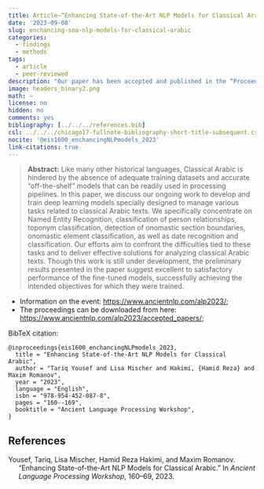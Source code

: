 ```yaml
---
title: Article—“Enhancing State-of-the-Art NLP Models for Classical Arabic” 
date: '2023-09-08'
slug: enchancing-soa-nlp-models-for-classical-arabic
categories: 
  - findings
  - methods
tags:
  - article
  - peer-reviewed
description: "Our paper has been accepted and published in the “Proceedings of the Ancient Language Processing Workshop” (8 September, 2023). Paper is downloadable together with other proceedings of the workshop."
image: headers_binary2.png
math: ~
license: no
hidden: no
comments: yes
bibliography: [../../../references.bib]
csl: ../../../chicago17-fullnote-bibliography-short-title-subsequent.csl
nocite: '@eis1600_enchancingNLPmodels_2023'
link-citations: true
---
```


> **Abstract:** Like many other historical languages, Classical Arabic is hindered by the absence of adequate training datasets and accurate “off-the-shelf” models that can be readily used in processing pipelines. In this paper, we discuss our ongoing work to develop and train deep learning models specially designed to manage various tasks related to classical Arabic texts. We specifically concentrate on Named Entity Recognition, classification of person relationships, toponym classification, detection of onomastic section boundaries, onomastic element classification, as well as date recognition and classification. Our efforts aim to confront the difficulties tied to these tasks and to deliver effective solutions for analyzing classical Arabic texts. Though this work is still under development, the preliminary results presented in the paper suggest excellent to satisfactory performance of the fine-tuned models, successfully achieving the intended objectives for which they were trained.

- Information on the event: <https://www.ancientnlp.com/alp2023/>;
- The proceedings can be downloaded from here: <https://www.ancientnlp.com/alp2023/accepted_papers/>;

BibTeX citation:

    @inproceedings{eis1600_enchancingNLPmodels_2023,
      title = "Enhancing State-of-the-Art NLP Models for Classical Arabic",
      author = "Tariq Yousef and Lisa Mischer and Hakimi, {Hamid Reza} and Maxim Romanov",
      year = "2023",
      language = "English",
      isbn = "978-954-452-087-8",
      pages = "160--169",
      booktitle = "Ancient Language Processing Workshop",
    }

## References

<div id="refs" class="references csl-bib-body hanging-indent">

<div id="ref-eis1600_enchancingNLPmodels_2023" class="csl-entry">

Yousef, Tariq, Lisa Mischer, Hamid Reza Hakimi, and Maxim Romanov. “Enhancing State-of-the-Art NLP Models for Classical Arabic.” In *Ancient Language Processing Workshop*, 160–69, 2023.

</div>

</div>
